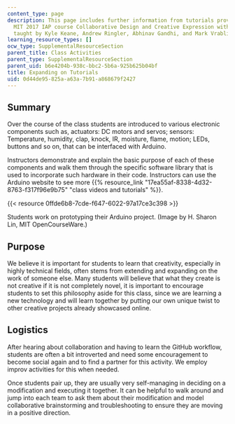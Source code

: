 ```yaml
---
content_type: page
description: This page includes further information from tutorials provided in the
  MIT 2017 IAP course Collaborative Design and Creative Expression with Arduino Microcontroller,
  taught by Kyle Keane, Andrew Ringler, Abhinav Gandhi, and Mark Vrablic.
learning_resource_types: []
ocw_type: SupplementalResourceSection
parent_title: Class Activities
parent_type: SupplementalResourceSection
parent_uid: b6e4204b-938c-bbc2-5b6a-925b625b04bf
title: Expanding on Tutorials
uid: 0d44de95-825a-a63a-7b91-a868679f2427
---
```


Summary
-------

Over the course of the class students are introduced to various electronic components such as, actuators: DC motors and servos; sensors: Temperature, humidity, clap, knock, IR, moisture, flame, motion; LEDs, buttons and so on, that can be interfaced with Arduino.

Instructors demonstrate and explain the basic purpose of each of these components and walk them through the specific software library that is used to incorporate such hardware in their code. Instructors can use the Arduino website to see more {{% resource_link "17ea55af-8338-4d32-8763-f317f96e9b75" "class videos and tutorials" %}}.

{{< resource 0ffde6b8-7cde-f647-6022-97a17ce3c398 >}}  

Students work on prototyping their Arduino project. (Image by H. Sharon Lin, MIT OpenCourseWare.)

Purpose
-------

We believe it is important for students to learn that creativity, especially in highly technical fields, often stems from extending and expanding on the work of someone else. Many students will believe that what they create is not creative if it is not completely novel, it is important to encourage students to set this philosophy aside for this class, since we are learning a new technology and will learn together by putting our own unique twist to other creative projects already showcased online.

Logistics
---------

After hearing about collaboration and having to learn the GitHub workflow, students are often a bit introverted and need some encouragement to become social again and to find a partner for this activity. We employ improv activities for this when needed.

Once students pair up, they are usually very self-managing in deciding on a modification and executing it together. It can be helpful to walk around and jump into each team to ask them about their modification and model collaborative brainstorming and troubleshooting to ensure they are moving in a positive direction.